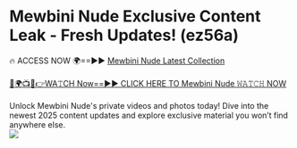 # Mewbini Nude Exclusive Content Leak - Fresh Updates! (ez56a)

🔥 ACCESS NOW 🌍==►► <a href="https://tinyurl.com/yc657z5k" rel="nofollow">Mewbini Nude Latest Collection</a>
<br><br>
[🔴🌍📺📱👉WA𝚃CH Now==►► CLICK HERE TO Mewbini Nude 𝚆𝙰𝚃𝙲𝙷 NOW](https://tinyurl.com/yc657z5k)
<br><br>
Unlock Mewbini Nude's private videos and photos today! Dive into the newest 2025 content updates and explore exclusive material you won’t find anywhere else.
<br>
<a href="https://tinyurl.com/yc657z5k" rel="nofollow" data-target="animated-image.originalLink"><img src="https://camo.githubusercontent.com/8a4f000d20f83aca3bf7ec5f350d767afa0574a8a352519fd8cfa583a6f93a33/68747470733a2f2f692e696d6775722e636f6d2f644a486b345a712e676966" data-canonical-src="https://i.imgur.com/dJHk4Zq.gif" style="max-width: 100%; display: inline-block;" data-target="animated-image.originalImage"></a>
<br>
